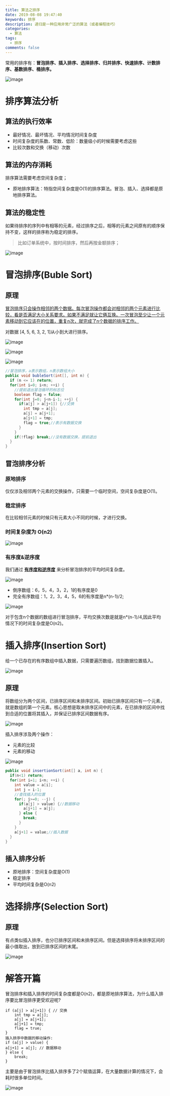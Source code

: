 ```yaml
---
title: 算法之排序
date: 2019-08-08 19:47:40
keywords: 排序
description: 递归是一种应用非常广泛的算法（或者编程技巧）
categories: 
  - 算法
tags:
  - 排序
comments: false
---
```


常用的排序有：**冒泡排序、插入排序、选择排序、归并排序、快速排序、计数排序、基数排序、桶排序。**

![image](https://raw.githubusercontent.com/HaviLee/Blog-Images/master/高手/08220925.png)

# 排序算法分析

## 算法的执行效率

- 最好情况、最坏情况、平均情况时间复杂度
- 时间复杂度的系数、常数、低阶：数量级小的时候需要考虑这些
- 比较次数和交换（移动）次数

## 算法的内存消耗

排序算法需要考虑空间复杂度；

- 原地排序算法：特指空间复杂度是O(1)的排序算法。冒泡、插入、选择都是原地排序算法。

## 算法的稳定性

如果待排序的序列中有相等的元素，经过排序之后，相等的元素之间原有的顺序保持不变，这样的排序称为稳定的排序。

> 比如订单系统中，按时间排序，然后再按金额排序；

![image](https://raw.githubusercontent.com/HaviLee/Blog-Images/master/高手/08221052.png)

# 冒泡排序(Buble Sort)

## **原理**

<u>冒泡排序只会操作相邻的两个数据。每次冒泡操作都会对相邻的两个元素进行比较，看是否满足大小关系要求。如果不满足就让它俩互换。一次冒泡至少让一个元素移动到它应该在的位置，重复n次，就完成了n个数据的排序工作。</u>

对数据 [4, 5, 6, 3, 2, 1]从小到大进行排序。

![image](https://raw.githubusercontent.com/HaviLee/Blog-Images/master/高手/08221345.png)

![image](https://raw.githubusercontent.com/HaviLee/Blog-Images/master/高手/08221344.png)

![image](https://raw.githubusercontent.com/HaviLee/Blog-Images/master/高手/08221346.png)

```java
//冒泡排序，a表示数组，n表示数组大小
public void bubleSort(int[], int n) {
  if (n <= 1) return;
  for(int i=0; i<n; ++i) {
    //提前退出冒泡循环的标志位
    boolean flag = false;
    for(int j=0; j<n-i-1; ++j) {
      if(a[j] > a[j+1]) {//交换
        int tmp = a[j];
        a[j] = a[j+1];
        a[j+1] = tmp;
        flag = true;//表示有数据交换
      }
    }
    if(!flag) break;//没有数据交换，提前退出
  }
}
```

## 冒泡排序分析

### **原地排序**

仅仅涉及相邻两个元素的交换操作，只需要一个临时空间，空间复杂度是O(1)。

### **稳定排序**

在比较相邻元素的时候只有元素大小不同的时候，才进行交换。

### 时间复杂度为 **O(n2)**

![image](https://raw.githubusercontent.com/HaviLee/Blog-Images/master/高手/08221422.png)

### **有序度&逆序度**

我们通过 <u>**有序度和逆序度**</u> 来分析冒泡排序的平均时间复杂度。

![image](https://raw.githubusercontent.com/HaviLee/Blog-Images/master/高手/08221429.png)

- 倒序数组：6，5，4，3，2，1的有序度是0
- 完全有序数组：1，2，3，4，5，6的有序度是n*(n-1)/2;

![image](https://raw.githubusercontent.com/HaviLee/Blog-Images/master/高手/08221435.png)

对于包含n个数据的数组进行冒泡排序，平均交换次数是就是n*(n-1)/4,因此平均情况下的时间复杂度是O(n2)。

# 插入排序(Insertion Sort)

给一个已存在的有序数组中插入数据，只需要遍历数组，找到数据位置插入。

![image](https://raw.githubusercontent.com/HaviLee/Blog-Images/master/高手/08221516.png)

## 原理

将数组分为两个区间，已排序区间和未排序区间。初始已排序区间只有一个元素，就是数组的第一个元素。核心思想是取未排序区间中的元素，在已排序的区间中找到合适的位置将其插入，并保证已排序区间数据有序。

![image](https://raw.githubusercontent.com/HaviLee/Blog-Images/master/高手/08221517.png)

插入排序涉及两个操作：

- 元素的比较
- 元素的移动

![image](https://raw.githubusercontent.com/HaviLee/Blog-Images/master/高手/08221624.png)

```java
public void insertionSort(int[] a, int n) {
  if(n<1) return;
  for(int i=1; i<n; ++i) {
    int value = a[i];
    int j = i-1;
    //查找插入的位置
    for(; j>=0; --j) {
      if(a[j] > value) {//数据移动
        a[j+1] = a[j];
      } else {
        break;
      }
    }
    a[j+1] = value;//插入数据
  }
}
```

## 插入排序分析

- 原地排序：空间复杂度是O(1)
- 稳定排序
- 平均时间复杂是O(n2)

# 选择排序(Selection Sort)

## 原理

有点类似插入排序，也分已排序区间和未排序区间。但是选择排序将未排序区间的最小值取出，放到已排序区间的末尾。

![image](https://raw.githubusercontent.com/HaviLee/Blog-Images/master/高手/08221811.png)

# 解答开篇

冒泡排序和插入排序的时间复杂度都是O(n2)，都是原地排序算法，为什么插入排序要比冒泡排序更受欢迎呢?

```
if (a[j] > a[j+1]) { // 交换
	int tmp = a[j]; 
	a[j] = a[j+1]; 
	a[j+1] = tmp;
	flag = true;
} 
插入排序中数据的移动操作:
if (a[j] > value) {
a[j+1] = a[j]; // 数据移动
} else { 
	break;
}
```

主要是由于冒泡排序比插入排序多了2个赋值运算，在大量数据计算的情况下，会耗时很多单位时间。

![image](https://raw.githubusercontent.com/HaviLee/Blog-Images/master/高手/08221834.png)

